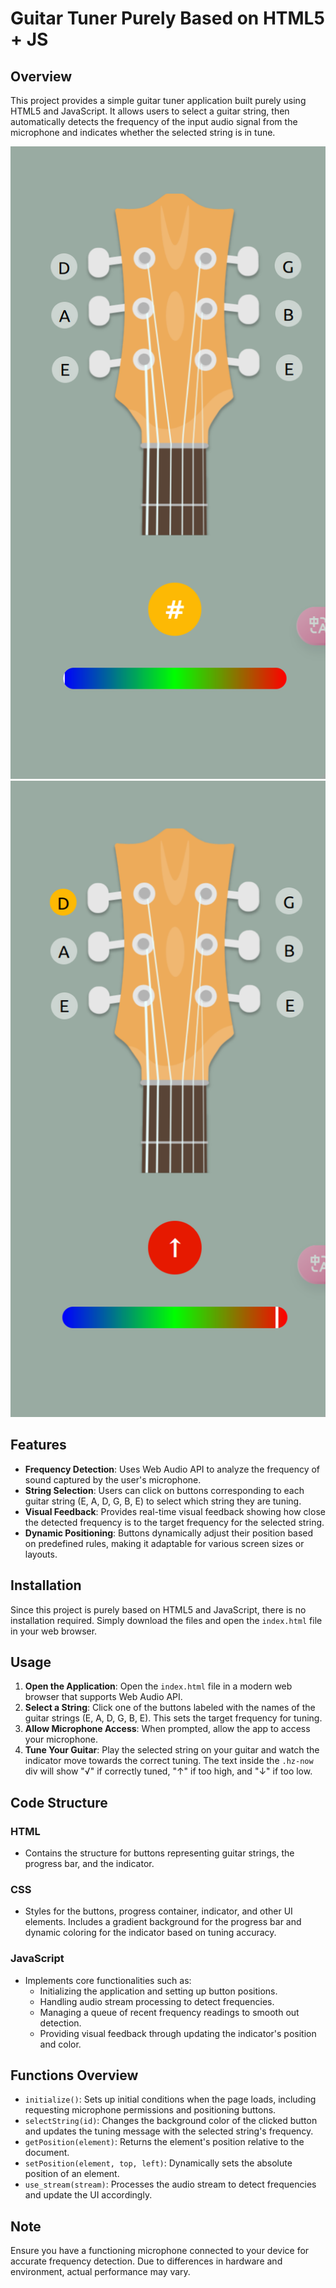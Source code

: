 # Guitar Tuner Purely Based on HTML5 + JS

## Overview
This project provides a simple guitar tuner application built purely using HTML5 and JavaScript. It allows users to select a guitar string, then automatically detects the frequency of the input audio signal from the microphone and indicates whether the selected string is in tune.

![](./img/pre.png)  ![](./img/example.png)



## Features
- **Frequency Detection**: Uses Web Audio API to analyze the frequency of sound captured by the user's microphone.
- **String Selection**: Users can click on buttons corresponding to each guitar string (E, A, D, G, B, E) to select which string they are tuning.
- **Visual Feedback**: Provides real-time visual feedback showing how close the detected frequency is to the target frequency for the selected string.
- **Dynamic Positioning**: Buttons dynamically adjust their position based on predefined rules, making it adaptable for various screen sizes or layouts.

## Installation
Since this project is purely based on HTML5 and JavaScript, there is no installation required. Simply download the files and open the `index.html` file in your web browser.

## Usage
1. **Open the Application**: Open the `index.html` file in a modern web browser that supports Web Audio API.
2. **Select a String**: Click one of the buttons labeled with the names of the guitar strings (E, A, D, G, B, E). This sets the target frequency for tuning.
3. **Allow Microphone Access**: When prompted, allow the app to access your microphone.
4. **Tune Your Guitar**: Play the selected string on your guitar and watch the indicator move towards the correct tuning. The text inside the `.hz-now` div will show "√" if correctly tuned, "↑" if too high, and "↓" if too low.

## Code Structure
### HTML
- Contains the structure for buttons representing guitar strings, the progress bar, and the indicator.
  
### CSS
- Styles for the buttons, progress container, indicator, and other UI elements. Includes a gradient background for the progress bar and dynamic coloring for the indicator based on tuning accuracy.

### JavaScript
- Implements core functionalities such as:
  - Initializing the application and setting up button positions.
  - Handling audio stream processing to detect frequencies.
  - Managing a queue of recent frequency readings to smooth out detection.
  - Providing visual feedback through updating the indicator's position and color.

## Functions Overview
- `initialize()`: Sets up initial conditions when the page loads, including requesting microphone permissions and positioning buttons.
- `selectString(id)`: Changes the background color of the clicked button and updates the tuning message with the selected string's frequency.
- `getPosition(element)`: Returns the element's position relative to the document.
- `setPosition(element, top, left)`: Dynamically sets the absolute position of an element.
- `use_stream(stream)`: Processes the audio stream to detect frequencies and update the UI accordingly.

## Note
Ensure you have a functioning microphone connected to your device for accurate frequency detection. Due to differences in hardware and environment, actual performance may vary. 
